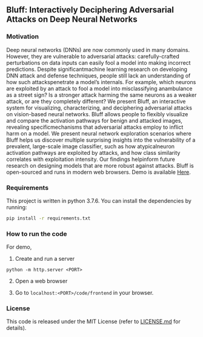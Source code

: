 ## Bluff: Interactively Deciphering Adversarial Attacks on Deep Neural Networks

### Motivation

Deep neural networks (DNNs) are now commonly used in many domains. However, they are vulnerable to adversarial attacks: carefully-crafted perturbations on data inputs can easily fool a model into making incorrect predictions. Despite significantmachine learning research on developing DNN attack and defense techniques, people still lack an understanding of how such attackspenetrate a model’s internals. For example, which neurons are exploited by an attack to fool a model into misclassifying anambulance as a street sign? Is a stronger attack harming the same neurons as a weaker attack, or are they completely different? We present Bluff, an interactive system for visualizing, characterizing, and deciphering adversarial attacks on vision-based neural networks. Bluff allows people to flexibly visualize and compare the activation pathways for benign and attacked images, revealing specificmechanisms that adversarial attacks employ to inflict harm on a model. We present neural network exploration scenarios where Bluff helps us discover multiple surprising insights into the vulnerability of a prevalent, large-scale image classifier, such as how atypicalneuron activation pathways are exploited by attacks, and how class similarity correlates with exploitation intensity. Our findings helpinform future research on designing models that are more robust against attacks. Bluff is open-sourced and runs in modern web browsers. Demo is available [Here](https://poloclub.github.io/bluff).

### Requirements
This project is written in python 3.7.6. You can install the dependencies by running:
```bash
pip install -r requirements.txt
```

### How to run the code
For demo, 

1. Create and run a server
```
python -m http.server <PORT>
``` 

2. Open a web browser

3. Go to `localhost:<PORT>/code/frontend` in your browser.

### License
This code is released under the MIT License (refer to [LICENSE.md](LICENSE.md) for details).

